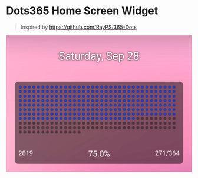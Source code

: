 # Dots365 Home Screen Widget

> Inspired by https://github.com/RayPS/365-Dots

![](art/dots_365_android.png)